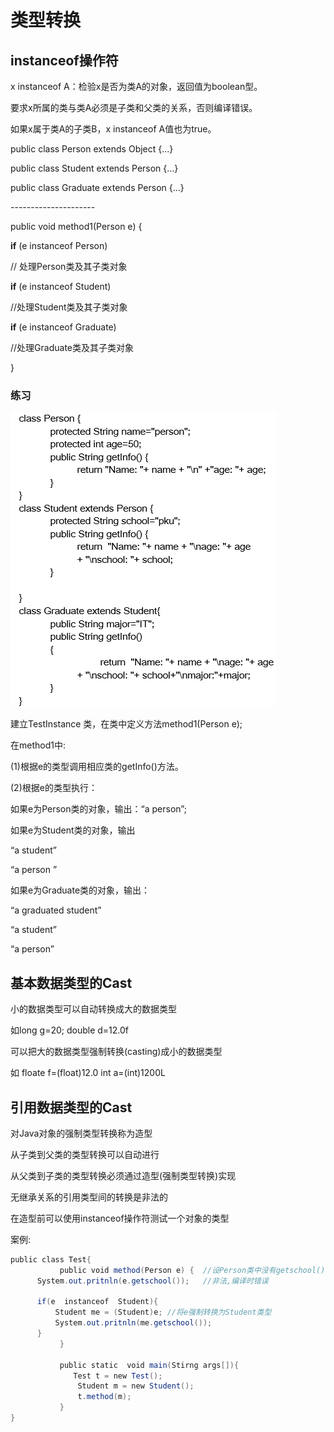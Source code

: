 # 类型转换

## instanceof操作符

x instanceof A：检验x是否为类A的对象，返回值为boolean型。

要求x所属的类与类A必须是子类和父类的关系，否则编译错误。

如果x属于类A的子类B，x instanceof A值也为true。



public class Person extends Object {…}

public class Student extends Person {…}

public class Graduate extends Person {…}

\---------------------

public void method1(Person e) {

  **if** (e instanceof Person) 

  // 处理Person类及其子类对象

  **if** (e instanceof Student) 

  //处理Student类及其子类对象

  **if** (e instanceof Graduate)

  //处理Graduate类及其子类对象

}







### 练习

![file://C:\Users\ADMINI~1\AppData\Local\Temp\ct_tmp/1.png](assets/clip_image001-1550634827219.png)

建立TestInstance 类，在类中定义方法method1(Person e);

在method1中:

(1)根据e的类型调用相应类的getInfo()方法。

(2)根据e的类型执行：

如果e为Person类的对象，输出：“a person”;

如果e为Student类的对象，输出

“a student”

“a person ” 

如果e为Graduate类的对象，输出： 

“a graduated student”

“a student”

“a person” 



## 基本数据类型的Cast

小的数据类型可以自动转换成大的数据类型

如long g=20; double d=12.0f

可以把大的数据类型强制转换(casting)成小的数据类型

如 floate f=(float)12.0 int a=(int)1200L

## 引用数据类型的Cast

对Java对象的强制类型转换称为造型

从子类到父类的类型转换可以自动进行

从父类到子类的类型转换必须通过造型(强制类型转换)实现

无继承关系的引用类型间的转换是非法的

在造型前可以使用instanceof操作符测试一个对象的类型

案例:

```java
public class Test{ 
           public void method(Person e) {  //设Person类中没有getschool()方法
      System.out.pritnln(e.getschool());   //非法,编译时错误
 
      if(e  instanceof  Student){
          Student me = (Student)e; //将e强制转换为Student类型
          System.out.pritnln(me.getschool());
      }     
           }

           public static  void main(Stirng args[]){
              Test t = new Test();
               Student m = new Student();
               t.method(m);
           }
}
```

